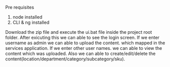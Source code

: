 
Pre requisites
1. node installed
2. CLI & ng installed

Download the zip file and execute the ui.bat file inside the project root folder.
After exicuting this we can able to see the login screen.
If we enter username as admin we can able to upload the content. which mapped in the services application.
If we enter other user names. we can able to view the content which was uploaded.
Also we can able to create/edit/delete the content(location/department/category/subcategory/sku).
